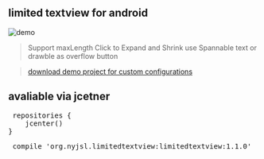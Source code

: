 
## limited textview for android  ##

![demo](demo.gif)

> Support maxLength Click to Expand and Shrink
use Spannable text or drawble as overflow button 

> [download demo project for custom configurations](https://github.com/nyjsl/LimitedTextView.git)

## avaliable via jcetner ##

<pre>
 repositories {
    jcenter()
}
</pre>
<pre>
 compile 'org.nyjsl.limitedtextview:limitedtextview:1.1.0'
</pre>